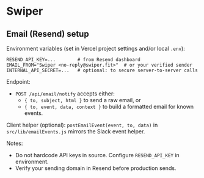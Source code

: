 # Swiper

## Email (Resend) setup

Environment variables (set in Vercel project settings and/or local `.env`):

```
RESEND_API_KEY=...        # from Resend dashboard
EMAIL_FROM="Swiper <no-reply@swiper.fit>"  # or your verified sender
INTERNAL_API_SECRET=...   # optional: to secure server-to-server calls
```

Endpoint:

- `POST /api/email/notify` accepts either:
  - `{ to, subject, html }` to send a raw email, or
  - `{ to, event, data, context }` to build a formatted email for known events.

Client helper (optional): `postEmailEvent(event, to, data)` in `src/lib/emailEvents.js` mirrors the Slack event helper.

Notes:
- Do not hardcode API keys in source. Configure `RESEND_API_KEY` in environment.
- Verify your sending domain in Resend before production sends.
